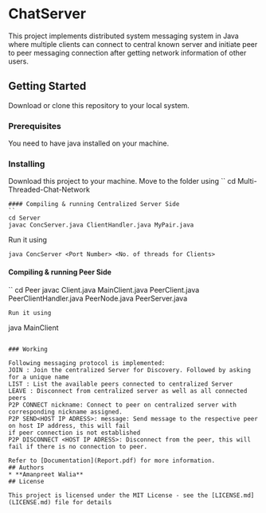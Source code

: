 # ChatServer
This project implements distributed system messaging system in Java where multiple clients can connect to central known server and initiate peer to peer messaging connection after getting network information of other users.

## Getting Started
Download or clone this repository to your local system.
### Prerequisites
You need to have java installed on your machine.
### Installing
Download this project to your machine.
Move to the folder using
``
cd Multi-Threaded-Chat-Network
```
#### Compiling & running Centralized Server Side
``
cd Server
javac ConcServer.java ClientHandler.java MyPair.java

```
Run it using
```
java ConcServer <Port Number> <No. of threads for Clients>
```
#### Compiling & running Peer Side

``
cd Peer
javac Client.java MainClient.java PeerClient.java PeerClientHandler.java
PeerNode.java PeerServer.java
```
Run it using
```
java MainClient <centralized Server IP Address> <Local ServerIP Address>
```

### Working

Following messaging protocol is implemented:
JOIN : Join the centralized Server for Discovery. Followed by asking for a unique name
LIST : List the available peers connected to centralized Server
LEAVE : Disconnect from centralized server as well as all connected peers
P2P CONNECT nickname: Connect to peer on centralized server with corresponding nickname assigned.
P2P SEND<HOST IP ADRESS>: message: Send message to the respective peer on host IP address, this will fail
if peer connection is not established
P2P DISCONNECT <HOST IP ADRESS>: Disconnect from the peer, this will fail if there is no connection to peer.

Refer to [Documentation](Report.pdf) for more information.
## Authors
* **Amanpreet Walia** 
## License

This project is licensed under the MIT License - see the [LICENSE.md](LICENSE.md) file for details


